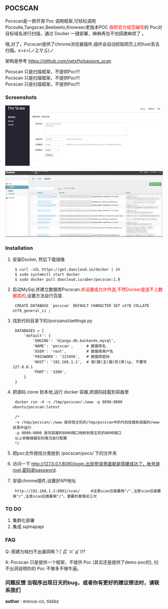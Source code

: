 ## POCSCAN

 Pocscan是一款开源 Poc 调用框架,可轻松调用Pocsuite,Tangscan,Beebeeto,Knowsec老版本POC <font color=red>按照官方规范编写</font>的 Poc对目标域名进行扫描，通过 Docker 一键部署，麻麻再也不怕搭建麻烦了 。
 
 哦,对了，Pocscan提供了chrome浏览器插件,插件会自动抓取网页上的host丢去扫描。ε=ε=(ノ≧∇≦)ノ
 
 架构是参考 https://github.com/netxfly/passive_scan
 
 Pocscan 只是扫描框架，不提供Poc!!!  
 Pocscan 只是扫描框架，不提供Poc!!!  
 Pocscan 只是扫描框架，不提供Poc!!!  
 
### Screenshots

![前台](./screenshots/1.png)

![后台](./screenshots/2.jpg)

### Installation

1. 安装Docker, 然后下载镜像

    	$ curl -sSL https://get.daocloud.io/docker | sh 
    	$ sudo systemctl start docker
    	$ sudo docker pull daocloud.io/aber/pocscan:1.0 
    	
2. 启动MySql,并建立数据库Pocscan.<font color=red>并设置成允许外连,不然Docker是连不上数据库的</font>,设置方法自行百度.

		CREATE DATABASE `pocscan` DEFAULT CHARACTER SET utf8 COLLATE utf8_general_ci ;


3. 找到代码目录下的/pocsanui/settings.py

        DATABASES = {
            'default': {
                'ENGINE': 'django.db.backends.mysql', 
                'NAME': 'pocscan',  	# 数据库名
                'USER': 'root',      	# 数据库用户名
                'PASSWORD': '123456',	# 数据库密码
                'HOST': '192.168.1.1', 	# 宿(数)主(据)机(库)ip, 不要写127.0.0.1
                'PORT': '3306',
            }
        }
        
4. 把源码 clone 到本地,运行 docker 容器,把源码挂载到容器里

    	docker run -d -v /tmp/pocscan/:/www -p 8090:8000 ubuntu/pocscan:latest
    	
    	/*
    	-v /tmp/pocscan/:/www 是将宿主机的/tmp/pocscan中的代码挂载到容器的/www目录中运行
    	-p 8090:8000 是将容器的8000端口映射到宿主机的8090端口
    	以上参数根据实际情况自行配置
    	*/
    	
    	
5. 把poc文件按找分类放到 /pocscan/pocs/ 下的文件夹

6. 访问一下 http://127.0.0.1:8090/login.出现登录界面就是搭建成功了。帐号是root,密码是password.

7. 安装chrome插件,设置好API地址
	
		http://192.168.1.2:8081/scan/     #注意scan后面要用"/",注意scan后面要用"/",注意scan后面要用"/"。重要的事情说三次

### TO DO

1. 集群化部署
2. 集成 sqlmapapi

### FAQ

Q: 搭建为啥扫不出漏洞啊？(ﾟДﾟ≡ﾟдﾟ)!?

A: Pocscan 只是提供一个框架，不提供 Poc (其实还是提供了demo poc的), 扫不出洞说明你的 Poc 不够多不够牛逼。



### 问题反馈 当程序出现日天的bug，或者你有更好的建议想法时，请联系我们

__author__ : erevus-cn, tlskbz

